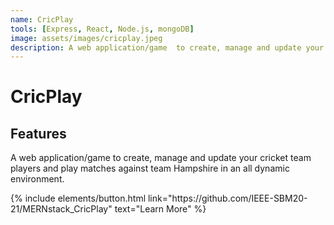 ```yaml
---
name: CricPlay
tools: [Express, React, Node.js, mongoDB]
image: assets/images/cricplay.jpeg
description: A web application/game  to create, manage and update your cricket team players and play matches against team Hampshire in an all dynamic environment.
---
```


# CricPlay

## Features

A web application/game to create, manage and update your cricket team players and play matches against team Hampshire in an all dynamic environment.

<p class="text-center">
{% include elements/button.html link="https://github.com/IEEE-SBM20-21/MERNstack_CricPlay" text="Learn More" %}
</p>
